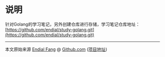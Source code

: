# 说明

针对Golang的学习笔记，另外创建仓库进行存储，学习笔记仓库地址：[https://github.com/endial/study-golang.git](https://github.com/endial/study-golang.git)



----

本文原始来源 [Endial Fang](https://github.com/endial) @ [Github.com](https://github.com) ([项目地址](https://github.com/endial/studylife.git))


